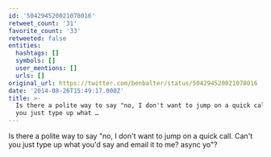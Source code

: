 ```yaml
---
id: '504294520021078016'
retweet_count: '31'
favorite_count: '33'
retweeted: false
entities:
  hashtags: []
  symbols: []
  user_mentions: []
  urls: []
original_url: https://twitter.com/benbalter/status/504294520021078016
date: '2014-08-26T15:49:17.000Z'
title: >-
  Is there a polite way to say "no, I don't want to jump on a quick call. Can't
  you just type up what …
---
```


Is there a polite way to say "no, I don't want to jump on a quick call. Can't you just type up what you'd say and email it to me? async yo"?